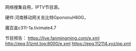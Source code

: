 网络搜集自用，IPTV节目源。

硬件:河南移动网关吉比特GpononuH60G，

魔百盒c311-1a.tivimate4.7

节目预告：
https://live.fanmingming.com/e.xml
http://epg.51zmt.top:8000/e.xml
https://epg.112114.xyz/pp.xml

